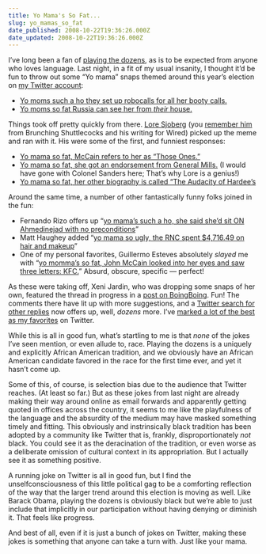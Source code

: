 ```yaml
---
title: Yo Mama's So Fat...
slug: yo_mamas_so_fat
date_published: 2008-10-22T19:36:26.000Z
date_updated: 2008-10-22T19:36:26.000Z
---
```


I’ve long been a fan of [playing the dozens](http://en.wikipedia.org/wiki/The_dozens), as is to be expected from anyone who loves language. Last night, in a fit of my usual insanity, I thought it’d be fun to throw out some “Yo mama” snaps themed around this year’s election on [my Twitter account](http://twitter.com/anildash/):

- [Yo moms such a ho they set up robocalls for all her booty calls.](http://twitter.com/anildash/status/969974366)
- [Yo moms so fat Russia can see her from *their* house.](http://twitter.com/anildash/status/969977904)

Things took off pretty quickly from there. [Lore Sjoberg](http://twitter.com/loresjoberg) (you [remember him](http://en.wikipedia.org/wiki/Lore_Sj%EF%BF%BDberg) from Brunching Shuttlecocks and his writing for Wired) picked up the meme and ran with it. His were some of the first, and funniest responses:
- [Yo mama so fat, McCain refers to her as “Those Ones.”](http://twitter.com/loresjoberg/status/970009564)
- [Yo mama so fat, she got an endorsement from General Mills.](http://twitter.com/loresjoberg/status/970017179) (I would have gone with Colonel Sanders here; That’s why Lore is a genius!)
- [Yo mama so fat, her other biography is called “The Audacity of Hardee’s](http://twitter.com/loresjoberg/status/970027450)

Around the same time, a number of other fantastically funny folks joined in the fun:
- Fernando Rizo offers up “[yo mama’s such a ho, she said she’d sit ON Ahmedinejad with no preconditions](http://twitter.com/fernandorizo/status/970019286)”
- Matt Haughey added “[yo mama so ugly, the RNC spent $4,716.49 on hair and makeup](http://twitter.com/mathowie/status/970715484)”
- One of my personal favorites, Guillermo Esteves absolutely *slayed* me with “[yo momma’s so fat, John McCain looked into her eyes and saw three letters: KFC.](http://twitter.com/gesteves/status/970011697)” Absurd, obscure, specific — perfect!

As these were taking off, Xeni Jardin, who was dropping some snaps of her own, featured the thread in progress in a [post on BoingBoing](http://www.boingboing.net/2008/10/21/playing-the-presiden.html). Fun! The comments there have lit up with more suggestions, and a [Twitter search for other replies](http://search.twitter.com/search?max_id=971068459&amp;page=4&amp;q=anildash) now offers up, well, *dozens* more. I’ve [marked a lot of the best as my favorites](http://twitter.com/anildash/favourites) on Twitter.

While this is all in good fun, what’s startling to me is that *none* of the jokes I’ve seen mention, or even allude to, race. Playing the dozens is a uniquely and explicitly African American tradition, and we obviously have an African American candidate favored in the race for the first time ever, and yet it hasn’t come up.

Some of this, of course, is selection bias due to the audience that Twitter reaches. (At least so far.) But as these jokes from last night are already making their way around online as email forwards and apparently getting quoted in offices across the country, it seems to me like the playfulness of the language and the absurdity of the medium may have masked something timely and fitting. This obviously and instrinsically black tradition has been adopted by a community like Twitter that is, frankly, disproportionately *not* black. You could see it as the deracination of the tradition, or even worse as a deliberate omission of cultural context in its appropriation. But I actually see it as something positive.

A running joke on Twitter is all in good fun, but I find the unselfconsciousness of this little political gag to be a comforting reflection of the way that the larger trend around this election is moving as well. Like Barack Obama, playing the dozens is obviously black but we’re able to just include that implicitly in our participation without having denying or diminish it. That feels like progress.

And best of all, even if it is just a bunch of jokes on Twitter, making these jokes is something that anyone can take a turn with. Just like your mama.
